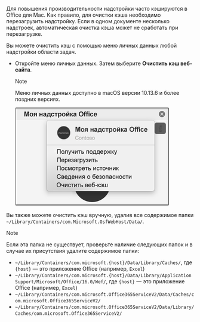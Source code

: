 Для повышения производительности надстройки часто кэшируются в Office для Mac. Как правило, для очистки кэша необходимо перезагрузить надстройку. Если в одном документе несколько надстроек, автоматическая очистка кэша может не сработать при перезагрузке.

Вы можете очистить кэш с помощью меню личных данных любой надстройки области задач.
- Откройте меню личных данных. Затем выберите **Очистить кэш веб-сайта**.
    > [!NOTE]
    > Меню личных данных доступно в macOS версии 10.13.6 и более поздних версиях.

    ![Снимок экрана: параметр "Очистить кэш веб-сайта" в меню личных данных](../images/mac-clear-cache-menu.png)

Вы также можете очистить кэш вручную, удалив все содержимое папки `~/Library/Containers/com.Microsoft.OsfWebHost/Data/`.

> [!NOTE]
> Если эта папка не существует, проверьте наличие следующих папок и в случае их присутствия удалите содержимое папки:
>    - `~/Library/Containers/com.microsoft.{host}/Data/Library/Caches/`, где `{host}` — это приложение Office (например, `Excel`)
>    - `~/Library/Containers/com.microsoft.{host}/Data/Library/Application Support/Microsoft/Office/16.0/Wef/`, где `{host}` — это приложение Office (например, `Excel`)
>    - `~/Library/Containers/com.microsoft.Office365ServiceV2/Data/Caches/com.microsoft.Office365ServiceV2/`
>    - `~/Library/Containers/com.microsoft.Office365ServiceV2/Data/Library/Caches/com.microsoft.Office365ServiceV2/`
